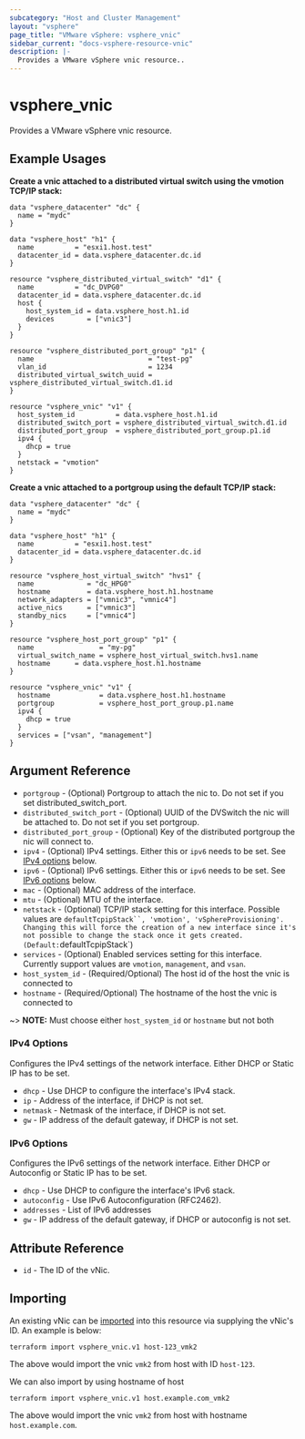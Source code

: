 ```yaml
---
subcategory: "Host and Cluster Management"
layout: "vsphere"
page_title: "VMware vSphere: vsphere_vnic"
sidebar_current: "docs-vsphere-resource-vnic"
description: |-
  Provides a VMware vSphere vnic resource..
---
```


# vsphere\_vnic

Provides a VMware vSphere vnic resource.

## Example Usages

**Create a vnic attached to a distributed virtual switch using the vmotion TCP/IP stack:**

```hcl
data "vsphere_datacenter" "dc" {
  name = "mydc"
}

data "vsphere_host" "h1" {
  name          = "esxi1.host.test"
  datacenter_id = data.vsphere_datacenter.dc.id
}

resource "vsphere_distributed_virtual_switch" "d1" {
  name          = "dc_DVPG0"
  datacenter_id = data.vsphere_datacenter.dc.id
  host {
    host_system_id = data.vsphere_host.h1.id
    devices        = ["vnic3"]
  }
}

resource "vsphere_distributed_port_group" "p1" {
  name                            = "test-pg"
  vlan_id                         = 1234
  distributed_virtual_switch_uuid = vsphere_distributed_virtual_switch.d1.id
}

resource "vsphere_vnic" "v1" {
  host_system_id          = data.vsphere_host.h1.id
  distributed_switch_port = vsphere_distributed_virtual_switch.d1.id
  distributed_port_group  = vsphere_distributed_port_group.p1.id
  ipv4 {
    dhcp = true
  }
  netstack = "vmotion"
}
```

**Create a vnic attached to a portgroup using the default TCP/IP stack:**

```hcl
data "vsphere_datacenter" "dc" {
  name = "mydc"
}

data "vsphere_host" "h1" {
  name          = "esxi1.host.test"
  datacenter_id = data.vsphere_datacenter.dc.id
}

resource "vsphere_host_virtual_switch" "hvs1" {
  name             = "dc_HPG0"
  hostname         = data.vsphere_host.h1.hostname
  network_adapters = ["vmnic3", "vmnic4"]
  active_nics      = ["vmnic3"]
  standby_nics     = ["vmnic4"]
}

resource "vsphere_host_port_group" "p1" {
  name                = "my-pg"
  virtual_switch_name = vsphere_host_virtual_switch.hvs1.name
  hostname      = data.vsphere_host.h1.hostname
}

resource "vsphere_vnic" "v1" {
  hostname            = data.vsphere_host.h1.hostname
  portgroup           = vsphere_host_port_group.p1.name
  ipv4 {
    dhcp = true
  }
  services = ["vsan", "management"]
}
```

## Argument Reference

* `portgroup` - (Optional) Portgroup to attach the nic to. Do not set if you set distributed_switch_port.
* `distributed_switch_port` - (Optional) UUID of the DVSwitch the nic will be attached to. Do not set if you set portgroup.
* `distributed_port_group` - (Optional) Key of the distributed portgroup the nic will connect to.
* `ipv4` - (Optional) IPv4 settings. Either this or `ipv6` needs to be set. See [IPv4 options](#ipv4-options) below.
* `ipv6` - (Optional) IPv6 settings. Either this or `ipv6` needs to be set. See [IPv6 options](#ipv6-options) below.
* `mac` - (Optional) MAC address of the interface.
* `mtu` - (Optional) MTU of the interface.
* `netstack` - (Optional) TCP/IP stack setting for this interface. Possible values are `defaultTcpipStack``, 'vmotion', 'vSphereProvisioning'. Changing this will force the creation of a new interface since it's not possible to change the stack once it gets created. (Default:`defaultTcpipStack`)
* `services` - (Optional) Enabled services setting for this interface. Currently support values are `vmotion`, `management`, and `vsan`.
* `host_system_id` - (Required/Optional) The host id of the host the vnic is connected to
* `hostname` - (Required/Optional) The hostname of the host the vnic is connected to

~> **NOTE:** Must choose either `host_system_id` or `hostname` but not both

### IPv4 Options

Configures the IPv4 settings of the network interface. Either DHCP or Static IP has to be set.

* `dhcp` - Use DHCP to configure the interface's IPv4 stack.
* `ip` - Address of the interface, if DHCP is not set.
* `netmask` - Netmask of the interface, if DHCP is not set.
* `gw` - IP address of the default gateway, if DHCP is not set.

### IPv6 Options

Configures the IPv6 settings of the network interface. Either DHCP or Autoconfig or Static IP has to be set.

* `dhcp` - Use DHCP to configure the interface's IPv6 stack.
* `autoconfig` - Use IPv6 Autoconfiguration (RFC2462).
* `addresses` -  List of IPv6 addresses
* `gw` - IP address of the default gateway, if DHCP or autoconfig is not set.

## Attribute Reference

* `id` - The ID of the vNic.

## Importing

An existing vNic can be [imported][docs-import] into this resource
via supplying the vNic's ID. An example is below:

[docs-import]: /docs/import/index.html

```
terraform import vsphere_vnic.v1 host-123_vmk2
```

The above would import the vnic `vmk2` from host with ID `host-123`.

We can also import by using hostname of host

```
terraform import vsphere_vnic.v1 host.example.com_vmk2
```

The above would import the vnic `vmk2` from host with hostname `host.example.com`.
